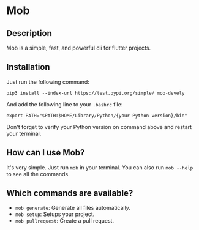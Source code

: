 # Mob

## Description
Mob is a simple, fast, and powerful cli for flutter projects.

## Installation
<!-- Just run the following command: pip install --index-url https://test.pypi.org/simple/ mob-devely -->
Just run the following command:
```
pip3 install --index-url https://test.pypi.org/simple/ mob-devely
```

And add the following line to your `.bashrc` file:
```
export PATH="$PATH:$HOME/Library/Python/{your Python version}/bin"
```

Don't forget to verify your Python version on command above and restart your terminal.

## How can I use Mob?
It's very simple. Just run `mob` in your terminal. You can also run `mob --help` to see all the commands.

## Which commands are available?
- `mob generate`: Generate all files automatically.
- `mob setup`: Setups your project.
- `mob pullrequest`: Create a pull request.
